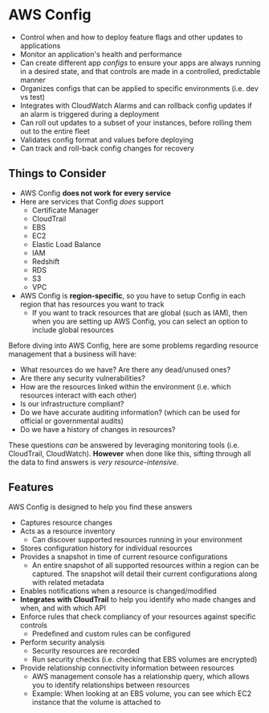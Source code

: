 # AWS Config

- Control when and how to deploy feature flags and other updates to applications
- Monitor an application's health and performance
- Can create different app _configs_ to ensure your apps are always running in a desired state, and that controls are made in a controlled, predictable manner
- Organizes configs that can be applied to specific environments (i.e. dev vs test)
- Integrates with CloudWatch Alarms and can rollback config updates if an alarm is triggered during a deployment
- Can roll out updates to a subset of your instances, before rolling them out to the entire fleet
- Validates config format and values before deploying
- Can track and roll-back config changes for recovery

## Things to Consider

- AWS Config **does not work for every service**
- Here are services that Config _does_ support
	- Certificate Manager
	- CloudTrail
	- EBS
	- EC2
	- Elastic Load Balance
	- IAM
	- Redshift
	- RDS
	- S3
	- VPC
- AWS Config is **region-specific**, so you have to setup Config in each region that has resources you want to track
	- If you want to track resources that are global (such as IAM), then when you are setting up AWS Config, you can select an option to include global resources

Before diving into AWS Config, here are some problems regarding resource management that a business will have:
- What resources do we have? Are there any dead/unused ones?
- Are there any security vulnerabilities?
- How are the resources linked within the environment (i.e. which resources interact with each other)
- Is our infrastructure compliant?
- Do we have accurate auditing information? (which can be used for official or governmental audits)
- Do we have a history of changes in resources?

These questions _can_ be answered by leveraging monitoring tools (i.e. CloudTrail, CloudWatch). **However** when done like this, sifting through all the data to find answers is _very resource-intensive_.

## Features

AWS Config is designed to help you find these answers
- Captures resource changes
- Acts as a resource inventory
	- Can discover supported resources running in your environment
- Stores configuration history for individual resources
- Provides a snapshot in time of current resource configurations
	- An entire snapshot of all supported resources within a region can be captured. The snapshot will detail their current configurations along with related metadata
- Enables notifications when a resource is changed/modified
- **Integrates with CloudTrail** to help you identify who made changes and when, and with which API
- Enforce rules that check compliancy of your resources against specific controls
	- Predefined and custom rules can be configured
- Perform security analysis
	- Security resources are recorded
	- Run security checks (i.e. checking that EBS volumes are encrypted)
- Provide relationship connectivity information between resources
	- AWS management console has a relationship query, which allows you to identify relationships between resources
	- Example: When looking at an EBS volume, you can see which EC2 instance that the volume is attached to
